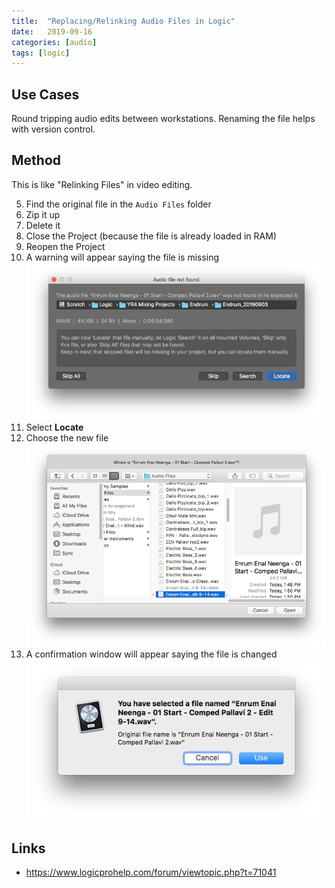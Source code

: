 ```yaml
---
title:  "Replacing/Relinking Audio Files in Logic"
date:   2019-09-16
categories: [audio]
tags: [logic]
---
```


## Use Cases

Round tripping audio edits between workstations. Renaming the file helps with version control.

## Method

This is like "Relinking Files" in video editing.

5. Find the original file in the `Audio Files` folder
2. Zip it up
3. Delete it
4. Close the Project (because the file is already loaded in RAM)
5. Reopen the Project
6. A warning will appear saying the file is missing ![](relinking-files-logic-1.png)
7. Select **Locate**
8. Choose the new file ![](relinking-files-logic-2.png)
9. A confirmation window will appear saying the file is changed ![](relinking-files-logic-3.png)

## Links

* <https://www.logicprohelp.com/forum/viewtopic.php?t=71041>

